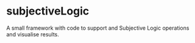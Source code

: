 # subjectiveLogic
A small framework with code to support and Subjective Logic operations and visualise results.
